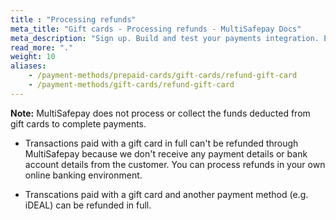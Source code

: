 ```yaml
---
title : "Processing refunds"
meta_title: "Gift cards - Processing refunds - MultiSafepay Docs"
meta_description: "Sign up. Build and test your payments integration. Explore our products and services. Use our API Reference, SDKs, and wrappers. Get support."
read_more: "."
weight: 10
aliases: 
    - /payment-methods/prepaid-cards/gift-cards/refund-gift-card
    - /payment-methods/gift-cards/refund-gift-card
---
```


**Note:** MultiSafepay does not process or collect the funds deducted from gift cards to complete payments. 

- Transactions paid with a gift card in full can't be refunded through MultiSafepay because we don't receive any payment details or bank account details from the customer. You can process refunds in your own online banking environment. 

- Transcations paid with a gift card and another payment method (e.g. iDEAL) can be refunded in full. 

 



